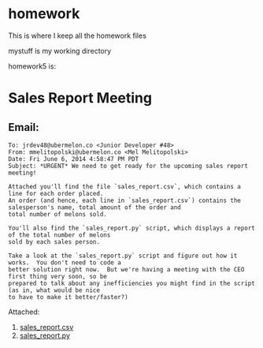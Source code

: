 homework
========

This is where I keep all the homework files

mystuff is my working directory

homework5 is:

Sales Report Meeting
=======

Email:
-------

```
To: jrdev48@ubermelon.co <Junior Developer #48>
From: mmelitopolski@ubermelon.co <Mel Melitopolski> 
Date: Fri June 6, 2014 4:58:47 PM PDT
Subject: *URGENT* We need to get ready for the upcoming sales report meeting!

Attached you'll find the file `sales_report.csv`, which contains a line for each order placed. 
An order (and hence, each line in `sales_report.csv`) contains the salesperson's name, total amount of the order and 
total number of melons sold.

You'll also find the `sales_report.py` script, which displays a report of the total number of melons 
sold by each sales person.

Take a look at the `sales_report.py` script and figure out how it works.  You don't need to code a 
better solution right now.  But we're having a meeting with the CEO first thing very soon, so be 
prepared to talk about any inefficiencies you might find in the script (as in, what would be nice 
to have to make it better/faster?)

```

Attached:

1. [sales_report.csv](https://github.com/hackbrightacademy/Homework/blob/master/Homework05/sales_report.csv)
2. [sales_report.py](https://github.com/hackbrightacademy/Homework/blob/master/Homework05/sales_report.py)
